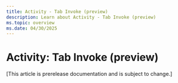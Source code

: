 ```yaml
---
title: Activity - Tab Invoke (preview)
description: Learn about Activity - Tab Invoke (preview)
ms.topic: overview
ms.date: 04/30/2025
---
```


# Activity: Tab Invoke (preview)

[This article is prerelease documentation and is subject to change.]